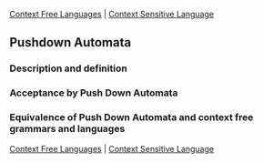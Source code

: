 [Context Free Languages](contextF.md) | [Context Sensitive Language](contextS.md)

## Pushdown Automata

### Description and definition

### Acceptance by Push Down Automata

### Equivalence of Push Down Automata and context free grammars and languages

[Context Free Languages](contextF.md) | [Context Sensitive Language](contextS.md)
